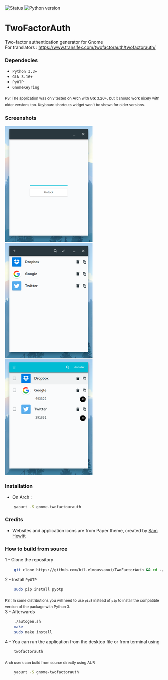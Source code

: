 ![Status](https://img.shields.io/badge/version-alpha-red.svg) ![Python version](https://img.shields.io/badge/python-3.4%2C%203.5-blue.svg)

# TwoFactorAuth
Two-factor authentication generator for Gnome <br>
For translators : https://www.transifex.com/twofactorauth/twofactorauth/
### Dependecies 
- `Python 3.3+`
- `Gtk 3.16+`
- `PyOTP`
- `GnomeKeyring`

<sub>PS: The application was only tested on Arch with Gtk 3.20+, but it should work nicely with older versions too. Keyboard shortcuts widget won't be shown for older versions.</sub>

### Screenshots

<img src="screenshots/screenshot7.png" width="280" /> <img src="screenshots/screenshot1.png" width="280" /> <img src="screenshots/screenshot2.png" width="280" />


### Installation
- On Arch :
```bash
    yaourt -S gnome-twofactourauth
``` 

### Credits
- Websites and application icons are from Paper theme, created by [Sam Hewitt](https://github.com/snwh)

### How to build from source
1 - Clone the repository
```bash
    git clone https://github.com/bil-elmoussaoui/TwoFactorAuth && cd ./TwoFactorAuth
```
2 - Install `PyOTP`
```bash
    sudo pip install pyotp
```
<sub>PS : In some distributions you will need to use `pip3` instead of `pip` to install the compatible version of the package with Python 3.</sub> <br>
3 - Afterwards
```bash
    ./autogen.sh
    make
    sudo make install
```
4 - You can run the application from the desktop file or from terminal using 
```bash
    twofactorauth
```
<sub>Arch users can build from source directly using AUR <br/></sub> 
```bash
    yaourt -S gnome-twofactorauth
```
